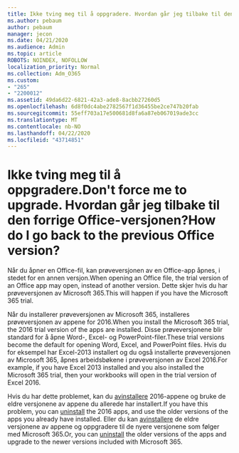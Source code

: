 ```yaml
---
title: Ikke tving meg til å oppgradere. Hvordan går jeg tilbake til den forrige Office-versjonen?
ms.author: pebaum
author: pebaum
manager: jecon
ms.date: 04/21/2020
ms.audience: Admin
ms.topic: article
ROBOTS: NOINDEX, NOFOLLOW
localization_priority: Normal
ms.collection: Adm_O365
ms.custom:
- "265"
- "2200012"
ms.assetid: 49da6d22-6821-42a3-ade8-8acbb27260d5
ms.openlocfilehash: 6d8f0dc4abe2782567f1d36455be2ce747b20fab
ms.sourcegitcommit: 55eff703a17e500681d8fa6a87eb067019ade3cc
ms.translationtype: MT
ms.contentlocale: nb-NO
ms.lasthandoff: 04/22/2020
ms.locfileid: "43714851"
---
```

# <a name="dont-force-me-to-upgrade-how-do-i-go-back-to-the-previous-office-version"></a><span data-ttu-id="dce85-103">Ikke tving meg til å oppgradere.</span><span class="sxs-lookup"><span data-stu-id="dce85-103">Don't force me to upgrade.</span></span> <span data-ttu-id="dce85-104">Hvordan går jeg tilbake til den forrige Office-versjonen?</span><span class="sxs-lookup"><span data-stu-id="dce85-104">How do I go back to the previous Office version?</span></span>

<span data-ttu-id="dce85-105">Når du åpner en Office-fil, kan prøveversjonen av en Office-app åpnes, i stedet for en annen versjon.</span><span class="sxs-lookup"><span data-stu-id="dce85-105">When opening an Office file, the trial version of an Office app may open, instead of another version.</span></span> <span data-ttu-id="dce85-106">Dette skjer hvis du har prøveversjonen av Microsoft 365.</span><span class="sxs-lookup"><span data-stu-id="dce85-106">This will happen if you have the Microsoft 365 trial.</span></span>
  
<span data-ttu-id="dce85-107">Når du installerer prøveversjonen av Microsoft 365, installeres prøveversjonen av appene for 2016.</span><span class="sxs-lookup"><span data-stu-id="dce85-107">When you install the Microsoft 365 trial, the 2016 trial version of the apps are installed.</span></span> <span data-ttu-id="dce85-108">Disse prøveversjonene blir standard for å åpne Word-, Excel- og PowerPoint-filer.</span><span class="sxs-lookup"><span data-stu-id="dce85-108">These trial versions become the default for opening Word, Excel, and PowerPoint files.</span></span> <span data-ttu-id="dce85-109">Hvis du for eksempel har Excel-2013 installert og du også installerte prøveversjonen av Microsoft 365, åpnes arbeidsbøkene i prøveversjonen av Excel 2016.</span><span class="sxs-lookup"><span data-stu-id="dce85-109">For example, if you have Excel 2013 installed and you also installed the Microsoft 365 trial, then your workbooks will open in the trial version of Excel 2016.</span></span>
  
<span data-ttu-id="dce85-110">Hvis du har dette problemet, kan du [avinstallere](https://support.office.com/article/9dd49b83-264a-477a-8fcc-2fdf5dbf61d8.aspx) 2016-appene og bruke de eldre versjonene av appene du allerede har installert.</span><span class="sxs-lookup"><span data-stu-id="dce85-110">If you have this problem, you can [uninstall](https://support.office.com/article/9dd49b83-264a-477a-8fcc-2fdf5dbf61d8.aspx) the 2016 apps, and use the older versions of the apps you already have installed.</span></span> <span data-ttu-id="dce85-111">Eller du kan [avinstallere](https://support.office.com/article/9dd49b83-264a-477a-8fcc-2fdf5dbf61d8.aspx) de eldre versjonene av appene og oppgradere til de nyere versjonene som følger med Microsoft 365.</span><span class="sxs-lookup"><span data-stu-id="dce85-111">Or, you can [uninstall](https://support.office.com/article/9dd49b83-264a-477a-8fcc-2fdf5dbf61d8.aspx) the older versions of the apps and upgrade to the newer versions included with Microsoft 365.</span></span>
